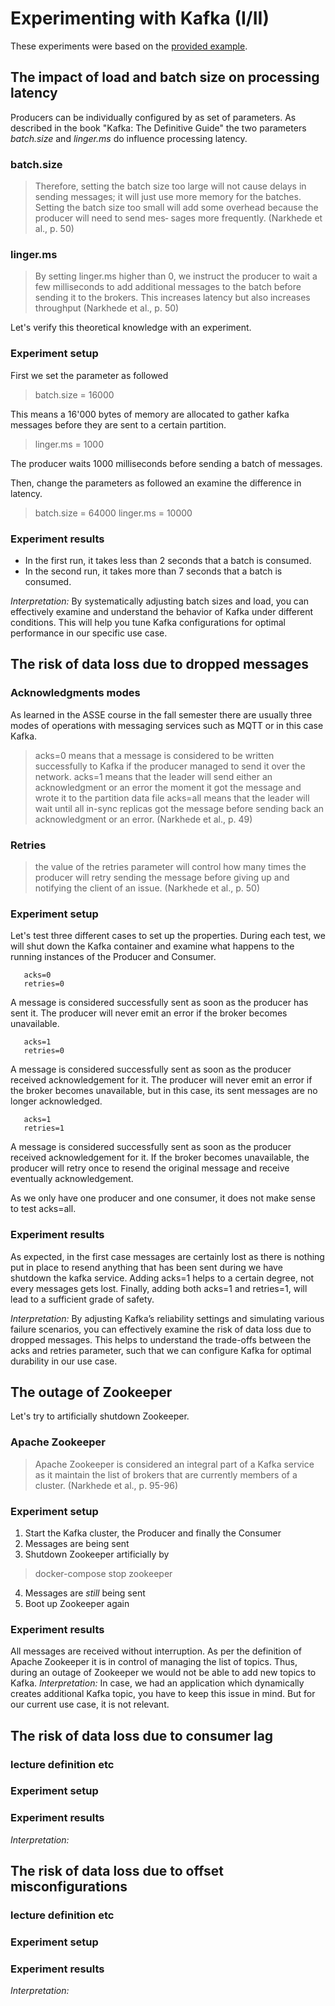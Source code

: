 # Experimenting with Kafka (I/II)
These experiments were based on the [provided example](https://github.com/scs-edpo/lab02Part1-kafka-producer-consumer).

## The impact of load and batch size on processing latency
Producers can be individually configured by as set of parameters. As described in the book "Kafka: The Definitive Guide"
the two parameters *batch.size* and *linger.ms* do influence processing latency.

### batch.size
> Therefore, setting the batch size too large will not cause delays in sending messages; it will just use more memory for the batches. Setting the batch size too small will add some overhead because the producer will need to send mes‐ sages more frequently. (Narkhede et al., p. 50)

### linger.ms
> By setting linger.ms higher than 0, we instruct the producer to wait a few milliseconds to add additional messages to the batch before sending it to the brokers. This increases latency but also increases throughput (Narkhede et al., p. 50)

Let's verify this theoretical knowledge with an experiment. 

### Experiment setup
First we set the parameter as followed
> batch.size = 16000

This means a 16'000 bytes of memory are allocated to gather kafka messages before they are sent to a certain partition.

> linger.ms = 1000

The producer waits 1000 milliseconds before sending a batch of messages.

Then, change the parameters as followed an examine the difference in latency.
> batch.size = 64000
> linger.ms = 10000

### Experiment results
* In the first run, it takes less than 2 seconds that a batch is consumed.
* In the second run, it takes more than 7 seconds that a batch is consumed.

*Interpretation:* By systematically adjusting batch sizes and load, you can effectively examine and understand the behavior of Kafka under different conditions. This will help you tune Kafka configurations for optimal performance in our specific use case.

## The risk of data loss due to dropped messages

### Acknowledgments modes
As learned in the ASSE course in the fall semester there are usually three modes of operations with messaging services such as MQTT or in this case Kafka.

> acks=0 means that a message is considered to be written successfully to Kafka if the producer managed to send it over the network.
> acks=1 means that the leader will send either an acknowledgment or an error the moment it got the message and wrote it to the partition data file
> acks=all means that the leader will wait until all in-sync replicas got the message before sending back an acknowledgment or an error. (Narkhede et al., p. 49)

### Retries
> the value of the retries parameter will control how many times the producer will retry sending the message before giving up and notifying the client of an issue. (Narkhede et al., p. 50)

### Experiment setup
Let's test three different cases to set up the properties. During each test, we will shut down the Kafka container and examine what happens to the running instances of the Producer and Consumer.
```properties
   acks=0
   retries=0
```
A message is considered successfully sent as soon as the producer has sent it. The producer will never emit an error if the broker becomes unavailable.

```properties
   acks=1
   retries=0
```
A message is considered successfully sent as soon as the producer received acknowledgement for it. The producer will never emit an error if the broker becomes unavailable, but in this case, its sent messages are no longer acknowledged.

```properties
   acks=1
   retries=1
```
A message is considered successfully sent as soon as the producer received acknowledgement for it. If the broker becomes unavailable, the producer will retry once to resend the original message and receive eventually acknowledgement. 

As we only have one producer and one consumer, it does not make sense to test acks=all.

### Experiment results
As expected, in the first case messages are certainly lost as there is nothing put in place to resend anything that has been sent during we have shutdown the kafka service. Adding acks=1 helps to a certain degree, not every messages gets lost. Finally, adding both acks=1 and retries=1, will lead to a sufficient grade of safety.

*Interpretation:* By adjusting Kafka’s reliability settings and simulating various failure scenarios, you can effectively examine the risk of data loss due to dropped messages. This helps to understand the trade-offs between the acks and retries parameter, such that we can configure Kafka for optimal durability in our use case.

## The outage of Zookeeper
Let's try to artificially shutdown Zookeeper.

### Apache Zookeeper
> Apache Zookeeper is considered an integral part of a Kafka service as it maintain the list of brokers that are currently members of a cluster. (Narkhede et al., p. 95-96)

### Experiment setup
1. Start the Kafka cluster, the Producer and finally the Consumer
2. Messages are being sent
3. Shutdown Zookeeper artificially by
> docker-compose stop zookeeper
4. Messages are *still* being sent
5. Boot up Zookeeper again

### Experiment results
All messages are received without interruption. As per the definition of Apache Zookeeper it is in control of managing the list of topics. Thus, during an outage of Zookeeper we would not be able to add new topics to Kafka.
*Interpretation:* In case, we had an application which dynamically creates additional Kafka topic, you have to keep this issue in mind. But for our current use case, it is not relevant.

## The risk of data loss due to consumer lag
### lecture definition etc
### Experiment setup
### Experiment results
*Interpretation:*

## The risk of data loss due to offset misconfigurations
### lecture definition etc
### Experiment setup
### Experiment results
*Interpretation:*
